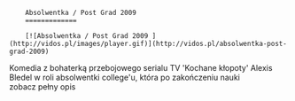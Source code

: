 
        Absolwentka / Post Grad 2009 
        =============
        
        [![Absolwentka / Post Grad 2009 ](http://vidos.pl/images/player.gif)](http://vidos.pl/absolwentka-post-grad-2009)
        
        
 Komedia z bohaterką przebojowego serialu TV 'Kochane kłopoty' Alexis Bledel w roli absolwentki college'u, która po zakończeniu nauki zobacz pełny opis
    